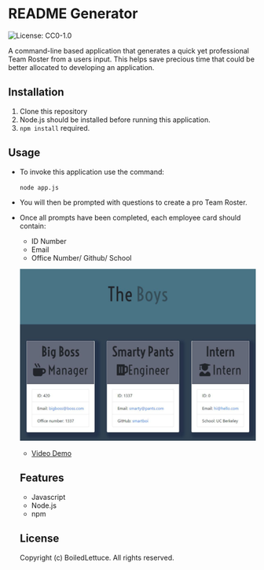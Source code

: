 
  # README Generator
  ![License: CC0-1.0](https://img.shields.io/badge/License-CC0_1.0-lightgrey.svg)

  A command-line based application that generates a quick yet professional Team Roster from a users input. This helps save precious time that could be better allocated to developing an application.

  ## Installation

  1. Clone this repository
  2. Node.js should be installed before running this application.
  3. `npm install` required.
  
  ## Usage

  * To invoke this application use the command:

    `node app.js`

  * You will then be prompted with questions to create a pro Team Roster.
  
  * Once all prompts have been completed, each employee card should contain:
    * ID Number
    * Email
    * Office Number/ Github/ School

    ![Example Image](./Assets/Preview.JPG)

    * [Video Demo](https://drive.google.com/file/d/1ClmS3jqAvl9rUJ2rTpP0OZuGOvGprjtb/view?usp=sharing)

    ## Features

    * Javascript
    * Node.js
    * npm

    ## License

    Copyright (c) BoiledLettuce. All rights reserved.